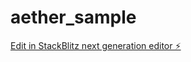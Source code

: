# aether_sample

[Edit in StackBlitz next generation editor ⚡️](https://stackblitz.com/~/github.com/QQTESTER-1/aether_sample)